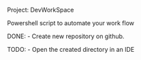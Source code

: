 Project: DevWorkSpace

Powershell script to automate your work flow 

DONE:
    - Create new repository on github.

TODO: 
    - Open the created directory in an IDE
